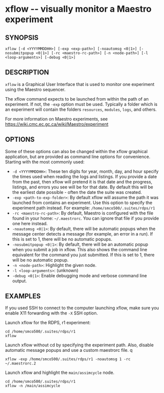 xflow -- visually monitor a Maestro experiment
=============================================

## SYNOPSIS

`xflow [-d <YYYYMMDDHH>] [-exp <exp-path>] [-noautomsg <0|1>] [-nosubmitpopup <0|1>] [-rc <maestro-rc-path>] [-n <node-path>] [-l <loop-arguments>] [-debug <0|1>]`

## DESCRIPTION

`xflow` is a Graphical User Interface that is used to monitor one experiment using the Maestro sequencer. 

The xflow command expects to be launched from within the path of an experiment. If not, the `-exp` option must be used. Typically a folder which is an experiment will contain the folders `resources`, `modules`, `logs`, and others.

For more information on Maestro experiments, see https://wiki.cmc.ec.gc.ca/wiki/Maestro/experiment

## OPTIONS

Some of these options can also be changed within the xflow graphical application, but are provided as command line options for convenience. Starting with the most commonly used:

* `-d <YYYYMMDDHH>`: These ten digits for year, month, day, and hour specify the times used when reading the logs and listings. If you provide a date from the past, then xflow will pretend it is that date and the progress, listings, and errors you see will be for that date. By default this will be the earliest date possible - often the date the suite was created.
* `-exp <path-to-exp-folder>`: By default xflow will assume the path it was launched from contains an experiment. Use this option to specify the experiment path instead. For example: `/home/smco500/.suites/rdps/r1`
* `-rc <maestro-rc-path>`: By default, Maestro is configured with the file found in your home: `~/.maestrorc`. You can ignore that file if you provide one here instead.
* `-noautomsg <0|1>`: By default, there will be automatic popups when the message center detects a message (for example, an error in a run). If this is set to 1, there will be no automatic popups.
* `-nosubmitpopup <0|1>`: By default, there will be an automatic popup when you submit a job in xflow. This also shows the command line equivalent for the command you just submitted. If this is set to 1, there will be no automatic popup.
* `-n <node-path>`: Highlight the given node.
* `-l <loop-arguments>`: (unknown)
* `-debug <0|1>`: Enable debugging mode and verbose command line output.

## EXAMPLES

If you used SSH to connect to the computer launching xflow, make sure you enable X11 forwarding with the `-X` SSH option.

Launch xflow for the RDPS, r1 experiment:

```
cd /home/smco500/.suites/rdps/r1
xflow
```

Launch xflow without cd by specifying the experiment path. Also, disable automatic message popups and use a custom maestrorc file.
q
```
xflow -exp /home/smco500/.suites/rdps/r1 -noautomsg 1 -rc ~/.maestrorc.2
```

Launch xflow and highlight the `main/assimcycle` node.

```
cd /home/smco500/.suites/rdps/r1
xflow -n /main/assimcycle
```
